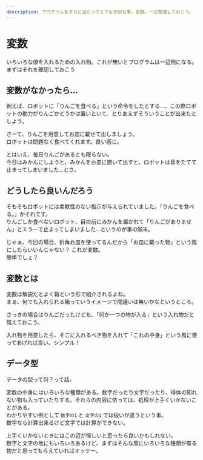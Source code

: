 ```yaml
---
description: プログラムをするに当たってとても大切な事。変数。一応整理しておこう。
---
```


# 変数

いろいろな値を入れるための入れ物。これが無いとプログラムは一辺倒になる。  
まずはそれを確認しておこう

## 変数がなかったら...

例えば、ロボットに「りんごを食べる」という命令をしたとする...。この際ロボットの動力がりんごかどうかは置いといて、とりあえずそういうことが出来たとしよう。

さーて、りんごを用意してお皿に載せて出しましょう。  
ロボットは問題なく食べてくれます。良い感じ。

とはいえ、毎日りんごがあるとも限らない。  
今日はみかんにしようと、みかんをお皿に置いて出すと、ロボットは音をたてて止まってしまいました...とさ。

## どうしたら良いんだろう

そもそもロボットには柔軟性のない指示が与えられていました。「りんごを食べる。」がそれです。  
りんごしか食べないロボット、目の前にみかんを置かれて「りんごがありません」とエラーで止まってしまいました...というのが事の顛末。

じゃぁ、今回の場合、折角お皿を使ってるんだから「お皿に載った物」という風にしたらいいんじゃない？ これが変数。  
簡単でしょ？

## 変数とは

変数は解説だとよく箱という形で紹介されるよね。  
まぁ、何でも入れられる箱っていうイメージで間違いは無いかなというところ。

さっきの場合はりんごだったけども、「何か一つの物が入る」という入れ物だと憶えておこう。

入れ物を用意したら、そこに入れるべき物を入れて「これの中身」という風に使ってあげれば良い。シンプル！

## データ型

データの型って何？って話。

変数の中身にはいろいろな種類がある。数字だったり文字だったり、得体の知れない物も入っていたりする。それらの内容に依っては、処理が上手くいかないことがある。  
わかりやすい例として `数字の1` と `文字の1` では扱いが違うという事。  
数字なら計算出来るけど文字では計算ができない。

上手くいかないときにはこの辺が怪しいと思ったら良いかもしれない。  
数字と文字の他にもいろいろあるけど、まずはそんな風にいろいろな種類が有る物だと思ってもらえていればオッケー。
